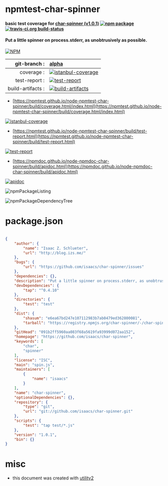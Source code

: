 # npmtest-char-spinner

#### basic test coverage for  [char-spinner (v1.0.1)](https://github.com/isaacs/char-spinner)  [![npm package](https://img.shields.io/npm/v/npmtest-char-spinner.svg?style=flat-square)](https://www.npmjs.org/package/npmtest-char-spinner) [![travis-ci.org build-status](https://api.travis-ci.org/npmtest/node-npmtest-char-spinner.svg)](https://travis-ci.org/npmtest/node-npmtest-char-spinner)

#### Put a little spinner on process.stderr, as unobtrusively as possible.

[![NPM](https://nodei.co/npm/char-spinner.png?downloads=true&downloadRank=true&stars=true)](https://www.npmjs.com/package/char-spinner)

| git-branch : | [alpha](https://github.com/npmtest/node-npmtest-char-spinner/tree/alpha)|
|--:|:--|
| coverage : | [![istanbul-coverage](https://npmtest.github.io/node-npmtest-char-spinner/build/coverage.badge.svg)](https://npmtest.github.io/node-npmtest-char-spinner/build/coverage.html/index.html)|
| test-report : | [![test-report](https://npmtest.github.io/node-npmtest-char-spinner/build/test-report.badge.svg)](https://npmtest.github.io/node-npmtest-char-spinner/build/test-report.html)|
| build-artifacts : | [![build-artifacts](https://npmtest.github.io/node-npmtest-char-spinner/glyphicons_144_folder_open.png)](https://github.com/npmtest/node-npmtest-char-spinner/tree/gh-pages/build)|

- [https://npmtest.github.io/node-npmtest-char-spinner/build/coverage.html/index.html](https://npmtest.github.io/node-npmtest-char-spinner/build/coverage.html/index.html)

[![istanbul-coverage](https://npmtest.github.io/node-npmtest-char-spinner/build/screenCapture.buildCi.browser.%252Ftmp%252Fbuild%252Fcoverage.lib.html.png)](https://npmtest.github.io/node-npmtest-char-spinner/build/coverage.html/index.html)

- [https://npmtest.github.io/node-npmtest-char-spinner/build/test-report.html](https://npmtest.github.io/node-npmtest-char-spinner/build/test-report.html)

[![test-report](https://npmtest.github.io/node-npmtest-char-spinner/build/screenCapture.buildCi.browser.%252Ftmp%252Fbuild%252Ftest-report.html.png)](https://npmtest.github.io/node-npmtest-char-spinner/build/test-report.html)

- [https://npmdoc.github.io/node-npmdoc-char-spinner/build/apidoc.html](https://npmdoc.github.io/node-npmdoc-char-spinner/build/apidoc.html)

[![apidoc](https://npmdoc.github.io/node-npmdoc-char-spinner/build/screenCapture.buildCi.browser.%252Ftmp%252Fbuild%252Fapidoc.html.png)](https://npmdoc.github.io/node-npmdoc-char-spinner/build/apidoc.html)

![npmPackageListing](https://npmtest.github.io/node-npmtest-char-spinner/build/screenCapture.npmPackageListing.svg)

![npmPackageDependencyTree](https://npmtest.github.io/node-npmtest-char-spinner/build/screenCapture.npmPackageDependencyTree.svg)



# package.json

```json

{
    "author": {
        "name": "Isaac Z. Schlueter",
        "url": "http://blog.izs.me/"
    },
    "bugs": {
        "url": "https://github.com/isaacs/char-spinner/issues"
    },
    "dependencies": {},
    "description": "Put a little spinner on process.stderr, as unobtrusively as possible.",
    "devDependencies": {
        "tap": "^0.4.10"
    },
    "directories": {
        "test": "test"
    },
    "dist": {
        "shasum": "e6ea67bd247e107112983b7ab0479ed362800081",
        "tarball": "https://registry.npmjs.org/char-spinner/-/char-spinner-1.0.1.tgz"
    },
    "gitHead": "091b2ff5960aa083f68a5619fa93999d072aa152",
    "homepage": "https://github.com/isaacs/char-spinner",
    "keywords": [
        "char",
        "spinner"
    ],
    "license": "ISC",
    "main": "spin.js",
    "maintainers": [
        {
            "name": "isaacs"
        }
    ],
    "name": "char-spinner",
    "optionalDependencies": {},
    "repository": {
        "type": "git",
        "url": "git://github.com/isaacs/char-spinner.git"
    },
    "scripts": {
        "test": "tap test/*.js"
    },
    "version": "1.0.1",
    "bin": {}
}
```



# misc
- this document was created with [utility2](https://github.com/kaizhu256/node-utility2)
